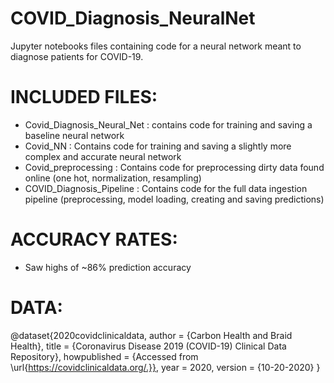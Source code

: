 # COVID_Diagnosis_NeuralNet

Jupyter notebooks files containing code for a neural network meant to diagnose patients for COVID-19.

# INCLUDED FILES:
  - Covid_Diagnosis_Neural_Net : contains code for training and saving a baseline neural network
  - Covid_NN : Contains code for training and saving a slightly more complex and accurate neural network
  - Covid_preprocessing : Contains code for preprocessing dirty data found online (one hot, normalization, resampling)
  - COVID_Diagnosis_Pipeline : Contains code for the full data ingestion pipeline (preprocessing, model loading, creating and saving predictions)

# ACCURACY RATES:
  - Saw highs of ~86% prediction accuracy

# DATA:
@dataset{2020covidclinicaldata,
  author =       {Carbon Health and Braid Health},
  title =        {Coronavirus Disease 2019 (COVID-19) Clinical Data Repository},
  howpublished = {Accessed from \url{https://covidclinicaldata.org/.}},
  year =         2020,
  version =      {10-20-2020}
}
